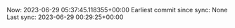 Now: 2023-06-29 05:37:45.118355+00:00 Earliest commit since sync: None Last sync: 2023-06-29 00:29:25+00:00
